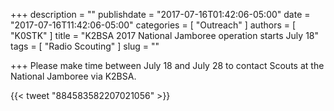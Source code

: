 +++
description = ""
publishdate = "2017-07-16T01:42:06-05:00"
date = "2017-07-16T11:42:06-05:00"
categories = [ "Outreach" ]
authors = [ "K0STK" ]
title = "K2BSA 2017 National Jamboree operation starts July 18"
tags = [ "Radio Scouting" ]
slug = ""

+++
Please make time between July 18 and July 28 to contact Scouts at the
National Jamboree via K2BSA.

{{< tweet "884583582207021056" >}}
<!--more-->
